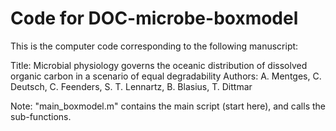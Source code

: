 # Code for DOC-microbe-boxmodel

This is the computer code corresponding to the following manuscript:

Title:﻿ Microbial physiology governs the oceanic distribution of dissolved organic carbon in a scenario of equal degradability
Authors: A. Mentges, C. Deutsch, C. Feenders, S. T. Lennartz, B. Blasius, T. Dittmar

Note: "main_boxmodel.m" contains the main script (start here), and calls the sub-functions.
